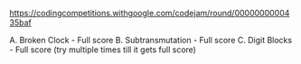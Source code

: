 https://codingcompetitions.withgoogle.com/codejam/round/0000000000435baf

A. Broken Clock - Full score
B. Subtransmutation - Full score
C. Digit Blocks - Full score (try multiple times till it gets full score)